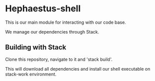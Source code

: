 # Hephaestus-shell

This is our main module for interacting with our code base. 

We manage our dependencies through Stack.

## Building with Stack

Clone this repository, navigate to it and 'stack build'.

This will download all dependencies and install our shell executable on stack-work environment.


